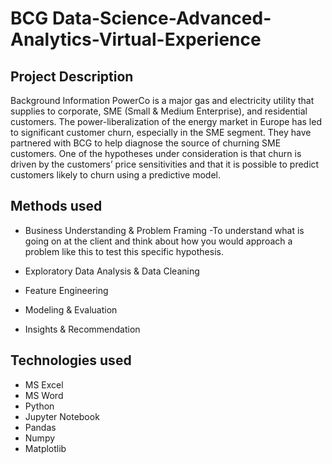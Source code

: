 # BCG Data-Science-Advanced-Analytics-Virtual-Experience

## Project Description
Background Information PowerCo is a major gas and electricity utility that supplies to corporate, SME (Small & Medium Enterprise), and residential customers. The power-liberalization of the energy market in Europe has led to significant customer churn, especially in the SME segment. They have partnered with BCG to help diagnose the source of churning SME customers. One of the hypotheses under consideration is that churn is driven by the customers’ price sensitivities and that it is possible to predict customers likely to churn using a predictive model.


## Methods used
* Business Understanding & Problem Framing
-To understand what is going on at the client and think about how you would approach a problem like this to test this specific hypothesis.

* Exploratory Data Analysis & Data Cleaning
* Feature Engineering
* Modeling & Evaluation
* Insights & Recommendation


## Technologies used
* MS Excel
* MS Word
* Python
* Jupyter Notebook
* Pandas
* Numpy
* Matplotlib
